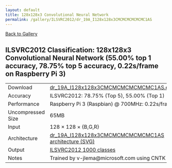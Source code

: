 ```yaml
---
layout: default
title: 128x128x3 Convolutional Neural Network
permalink: /gallery/ILSVRC2012/dr_19A_I128x128x3CMCMCMCMCMCMC1AS
---
```


[Back to Gallery](/ELL/gallery)

## ILSVRC2012 Classification: 128x128x3 Convolutional Neural Network (55.00% top 1 accuracy, 78.75% top 5 accuracy, 0.22s/frame on Raspberry Pi 3)

<table class="table table-striped table-bordered">
    <tr>
        <td> Download </td>
        <td colspan="3"> <a href="https://github.com/Microsoft/ELL-models/raw/master/models/ILSVRC2012/dr_19A_I128x128x3CMCMCMCMCMCMC1AS/dr_19A_I128x128x3CMCMCMCMCMCMC1AS.ell.zip">dr_19A_I128x128x3CMCMCMCMCMCMC1AS.ell.zip</a></td>
    </tr>
    <tr>
        <td> Accuracy </td>
        <td colspan="3"> ILSVRC2012: 78.75% (Top 5), 55.00% (Top 1) </td>
    </tr>
    <tr>
        <td> Performance </td>
        <td colspan="3"> Raspberry Pi 3 (Raspbian) @ 700MHz: 0.22s/frame </td>
    </tr>
    <tr>
        <td> Uncompressed Size </td>
        <td colspan="3"> 65MB </td>
    </tr>
    <tr>
        <td> Input </td>
        <td colspan="3"> 128 &times; 128 &times; {B,G,R} </td>
    </tr>
    <tr>
        <td> Architecture </td>
        <td>
            <a href="https://github.com/Microsoft/ELL-models/raw/master/models/ILSVRC2012/dr_19A_I128x128x3CMCMCMCMCMCMC1AS/dr_19A_I128x128x3CMCMCMCMCMCMC1AS.cntk.svg?sanitize=true" target="_blank">dr_19A_I128x128x3CMCMCMCMCMCMC1AS architecture (SVG)</a>
        </td>
    </tr>
    <tr>
        <td> Output </td>
        <td colspan="3"> <a href="https://github.com/Microsoft/ELL-models/raw/master/models/ILSVRC2012/categories.txt">ILSVRC2012 1000 classes</a> </td>
    </tr>
    <tr>
        <td> Notes </td>
        <td colspan="3"> Trained by v-jlema@microsoft.com using CNTK 2.3.1 </td>
    </tr>
</table>

